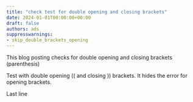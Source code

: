 ```yaml
---
title: "check test for double opening and closing brackets"
date: 2024-01-01T00:00:00+00:00
draft: false
authors: ads
suppresswarnings:
- skip_double_brackets_opening
---
```


This blog posting checks for double opening and closing brackets (parenthesis)

<!--more-->

Test with double opening (( and closing )) brackets.
It hides the error for opening brackets.

Last line
